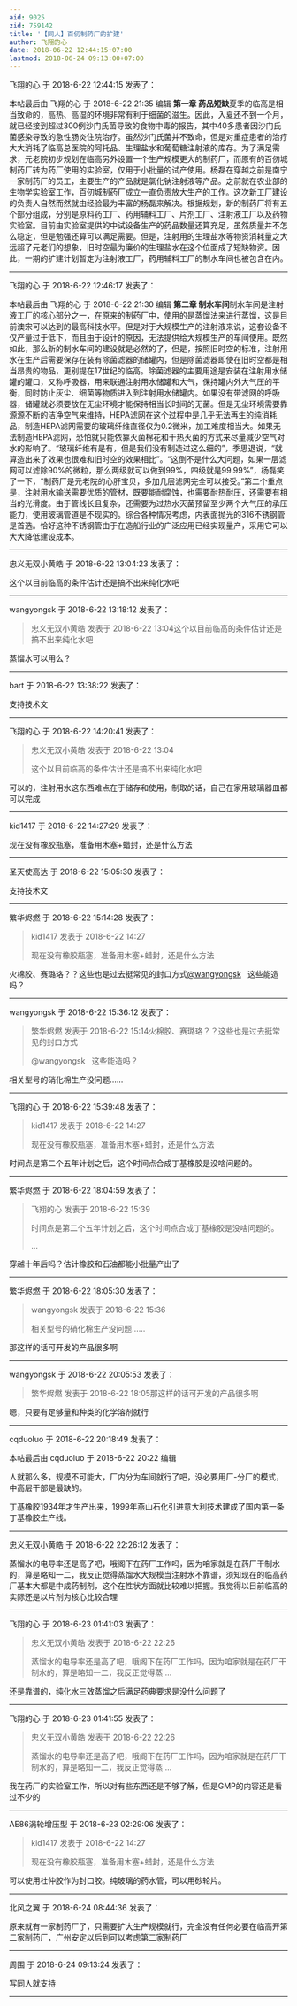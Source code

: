 ```yaml
---
aid: 9025
zid: 759142
title: '【同人】百仞制药厂的扩建'
author: 飞翔的心
date: 2018-06-22 12:44:15+07:00
lastmod: 2018-06-24 09:13:00+07:00
---
```


飞翔的心 于 2018-6-22 12:44:15 发表了：

本帖最后由 飞翔的心 于 2018-6-22 21:35 编辑 **第一章 药品短缺**夏季的临高是相当致命的，高热、高湿的环境非常有利于细菌的滋生。因此，入夏还不到一个月，就已经接到超过300例沙门氏菌导致的食物中毒的报告，其中40多患者因沙门氏菌感染导致的急性肠炎住院治疗。虽然沙门氏菌并不致命，但是对重症患者的治疗大大消耗了临高总医院的阿托品、生理盐水和葡萄糖注射液的库存。为了满足需求，元老院初步规划在临高另外设置一个生产规模更大的制药厂，而原有的百仞城制药厂转为药厂使用的实验室，仅用于小批量的试产使用。杨磊在穿越之前是南宁一家制药厂的员工，主要生产的产品就是氯化钠注射液等产品。之前就在农业部的生物学实验室工作，百仞城制药厂成立一直负责放大生产的工作。这次新工厂建设的负责人自然而然就由经验最为丰富的杨磊来解决。根据规划，新的制药厂将有五个部分组成，分别是原料药工厂、药用辅料工厂、片剂工厂、注射液工厂以及药物实验室。目前由实验室提供的中试设备生产的药品数量还算充足，虽然质量并不怎么稳定，但是勉强还算可以满足需要。但是，注射用的生理盐水等物资消耗量之大远超了元老们的想象，旧时空最为廉价的生理盐水在这个位面成了短缺物资。因此，一期的扩建计划暂定为注射液工厂，药用辅料工厂的制水车间也被包含在内。

---------

飞翔的心 于 2018-6-22 12:46:17 发表了：

本帖最后由 飞翔的心 于 2018-6-22 21:30 编辑 **第二章 制水车间**制水车间是注射液工厂的核心部分之一，在原来的制药厂中，使用的是蒸馏法来进行蒸馏，这是目前澳宋可以达到的最高科技水平。但是对于大规模生产的注射液来说，这套设备不仅产量过于低下，而且由于设计的原因，无法提供给大规模生产的车间使用。既然如此，那么新的制水车间的建设就是必然的了，但是，按照旧时空的标准，注射用水在生产后需要保存在装有除菌滤器的储罐内，但是除菌滤器即使在旧时空都是相当昂贵的物品，更别提在17世纪的临高。除菌滤器的主要用途是安装在注射用水储罐的罐口，又称呼吸器，用来联通注射用水储罐和大气，保持罐内外大气压的平衡，同时防止灰尘、细菌等物质进入到注射用水储罐内。如果没有带滤网的呼吸器，储罐就必须要放在无尘环境才能保持相当长时间的无菌。但是无尘环境需要靠源源不断的洁净空气来维持，HEPA滤网在这个过程中是几乎无法再生的纯消耗品，制造HEPA滤网需要的玻璃纤维直径仅为0.2微米，加工难度相当大。如果无法制造HEPA滤网，恐怕就只能依靠灭菌棉花和干热灭菌的方式来尽量减少空气对水的影响了。“玻璃纤维有是有，但是我们没有制造过这么细的”，季思退说，“就算造出来了效果也很难和旧时空的效果相比”。“这倒不是什么大问题，如果一层滤网可以滤除90%的微粒，那么两级就可以做到99%，四级就是99.99%”，杨磊笑了一下，“制药厂是元老院的心肝宝贝，多加几层滤网完全可以接受。”第二个重点是，注射用水输送需要优质的管材，既要能耐腐蚀，也需要耐热耐压，还需要有相当的光滑度。由于管线长且复杂，还需要为过热水灭菌预留至少两个大气压的承压能力，使用玻璃管道是不现实的。综合各种情况考虑，内表面抛光的316不锈钢管是首选。恰好这种不锈钢管由于在造船行业的广泛应用已经实现量产，采用它可以大大降低建设成本。

---------

忠义无双小黄皓 于 2018-6-22 13:04:23 发表了：

这个以目前临高的条件估计还是搞不出来纯化水吧

---------

wangyongsk 于 2018-6-22 13:18:12 发表了：

> 忠义无双小黄皓 发表于 2018-6-22 13:04这个以目前临高的条件估计还是搞不出来纯化水吧



蒸馏水可以用么？

---------

bart 于 2018-6-22 13:38:22 发表了：

支持技术文

---------

飞翔的心 于 2018-6-22 14:20:41 发表了：

> 忠义无双小黄皓 发表于 2018-6-22 13:04
> 
> 这个以目前临高的条件估计还是搞不出来纯化水吧



可以的，注射用水这东西难点在于储存和使用，制取的话，自己在家用玻璃器皿都可以完成

---------

kid1417 于 2018-6-22 14:27:29 发表了：

现在没有橡胶瓶塞，准备用木塞+蜡封，还是什么方法

---------

圣天使高达 于 2018-6-22 15:05:30 发表了：

支持技术文

---------

繁华烬燃 于 2018-6-22 15:14:28 发表了：

> kid1417 发表于 2018-6-22 14:27
> 
> 现在没有橡胶瓶塞，准备用木塞+蜡封，还是什么方法



火棉胶、赛璐珞？？这些也是过去挺常见的封口方式[@wangyongsk](https://bbs.northdy.com/home.php?mod=space&uid=98675)   这些能造吗？

---------

wangyongsk 于 2018-6-22 15:36:12 发表了：

> 繁华烬燃 发表于 2018-6-22 15:14火棉胶、赛璐珞？？这些也是过去挺常见的封口方式
> 
> @wangyongsk   这些能造吗？



相关型号的硝化棉生产没问题……

---------

飞翔的心 于 2018-6-22 15:39:48 发表了：

> kid1417 发表于 2018-6-22 14:27
> 
> 现在没有橡胶瓶塞，准备用木塞+蜡封，还是什么方法



时间点是第二个五年计划之后，这个时间点合成丁基橡胶是没啥问题的。

---------

繁华烬燃 于 2018-6-22 18:04:59 发表了：

> 飞翔的心 发表于 2018-6-22 15:39
> 
> 时间点是第二个五年计划之后，这个时间点合成丁基橡胶是没啥问题的。
> 
> ...



穿越十年后吗？估计橡胶和石油都能小批量产出了

---------

繁华烬燃 于 2018-6-22 18:05:30 发表了：

> wangyongsk 发表于 2018-6-22 15:36
> 
> 相关型号的硝化棉生产没问题……



那这样的话可开发的产品很多啊

---------

wangyongsk 于 2018-6-22 20:05:53 发表了：

> 繁华烬燃 发表于 2018-6-22 18:05那这样的话可开发的产品很多啊



嗯，只要有足够量和种类的化学溶剂就行

---------

cqduoluo 于 2018-6-22 20:18:49 发表了：

本帖最后由 cqduoluo 于 2018-6-22 20:22 编辑 

人就那么多，规模不可能大，厂内分为车间就行了吧，没必要用厂-分厂的模式，中高层干部是最缺的。

丁基橡胶1934年才生产出来，1999年燕山石化引进意大利技术建成了国内第一条丁基橡胶生产线。

---------

忠义无双小黄皓 于 2018-6-22 22:26:12 发表了：

蒸馏水的电导率还是高了吧，哦阁下在药厂工作吗，因为咱家就是在药厂干制水的，算是略知一二，我反正觉得蒸馏水大规模当注射水不靠谱，须知现在的临高药厂基本大都是中成药制剂，这个在性状方面就比较难以把握。我觉得以目前临高的实际还是以片剂为核心比较合理

---------

飞翔的心 于 2018-6-23 01:41:03 发表了：

> 忠义无双小黄皓 发表于 2018-6-22 22:26
> 
> 蒸馏水的电导率还是高了吧，哦阁下在药厂工作吗，因为咱家就是在药厂干制水的，算是略知一二，我反正觉得蒸 ...



还是靠谱的，纯化水三效蒸馏之后满足药典要求是没什么问题了

---------

飞翔的心 于 2018-6-23 01:41:55 发表了：

> 忠义无双小黄皓 发表于 2018-6-22 22:26
> 
> 蒸馏水的电导率还是高了吧，哦阁下在药厂工作吗，因为咱家就是在药厂干制水的，算是略知一二，我反正觉得蒸 ...



我在药厂的实验室工作，所以对有些东西还是不够了解，但是GMP的内容还是看过不少的

---------

AE86涡轮增压型 于 2018-6-23 02:29:06 发表了：

> kid1417 发表于 2018-6-22 14:27
> 
> 现在没有橡胶瓶塞，准备用木塞+蜡封，还是什么方法



可以使用杜仲胶作为封口胶。纯玻璃的药水管，可以用砂轮片。

---------

北风之翼 于 2018-6-24 08:44:36 发表了：

原来就有一家制药厂了，只需要扩大生产规模就行，完全没有任何必要在临高开第二家制药厂，广州安定以后到可以考虑第二家制药厂

---------

周围 于 2018-6-24 09:13:24 发表了：

写同人就支持

---------

